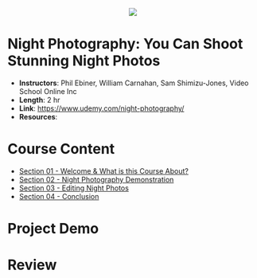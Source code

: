 <p align="center">
  <img src="https://i.imgur.com/iLGrUcP.png">
</p>

# Night Photography: You Can Shoot Stunning Night Photos

- **Instructors**: Phil Ebiner, William Carnahan, Sam Shimizu-Jones, Video School Online Inc
- **Length**: 2 hr
- **Link**: https://www.udemy.com/night-photography/
- **Resources**: 

# Course Content

- [Section 01 - Welcome & What is this Course About?]()
- [Section 02 - Night Photography Demonstration]()
- [Section 03 - Editing Night Photos]()
- [Section 04 - Conclusion]()

# Project Demo

# Review
